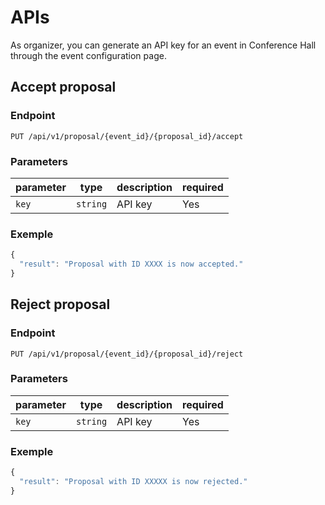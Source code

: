# APIs

As organizer, you can generate an API key for an event in Conference Hall through the event configuration page.

## Accept proposal

### Endpoint

`PUT /api/v1/proposal/{event_id}/{proposal_id}/accept`

### Parameters

| parameter    | type      | description                                               | required |
| ------------ | --------- | --------------------------------------------------------- | -------- |
| `key`        | `string`  | API key                                                   | Yes      |

### Exemple

```js
{
  "result": "Proposal with ID XXXX is now accepted."
}
```

## Reject proposal

### Endpoint

`PUT /api/v1/proposal/{event_id}/{proposal_id}/reject`

### Parameters

| parameter    | type      | description                                               | required |
| ------------ | --------- | --------------------------------------------------------- | -------- |
| `key`        | `string`  | API key                                                   | Yes      |

### Exemple

```js
{
  "result": "Proposal with ID XXXXX is now rejected."
}
```
